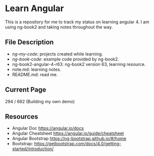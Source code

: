 # Learn Angular
This is a repository for me to track my status on learning angular 4. I am using ng-book2 and taking notes throughout the way.

## File Description
* _ng-my-code_: projects created while learning.
* _ng-book-code_: example code provided by ng-book2.
* ng-book2-angular-4-r63: ng-book2 version 63, learning resource.
* note.md: learning notes.
* README.md: read me.

## Current Page
294 / 682 (Building my own demo)


## Resources
* Angular Doc https://angular.io/docs
* Angular Cheatsheet https://angular.io/guide/cheatsheet
* Angular Bootstrap https://ng-bootstrap.github.io/#/home
* Bootstrap: https://getbootstrap.com/docs/4.0/getting-started/introduction/